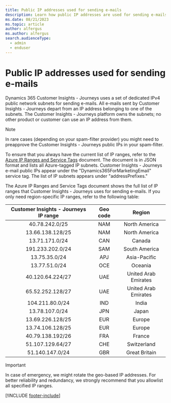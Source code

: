 ```yaml
---
title: Public IP addresses used for sending e-mails 
description: Learn how public IP addresses are used for sending e-mails in Dynamics 365 Customer Insights - Journeys.
ms.date: 08/21/2023
ms.topic: article
author: alfergus
ms.author: alfergus
search.audienceType: 
  - admin
  - enduser
---
```


# Public IP addresses used for sending e-mails

Dynamics 365 Customer Insights - Journeys uses a set of dedicated IPv4 public network subnets for sending e-mails. All e-mails sent by Customer Insights - Journeys depart from an IP address belonging to one of the subnets. The Customer Insights - Journeys platform owns the subnets; no other product or customer can use an IP address from them.

> [!NOTE]
> In rare cases (depending on your spam-filter provider) you might need to preapprove the Customer Insights - Journeys public IPs in your spam-filter.

To ensure that you always have the current list of IP ranges, refer to the [Azure IP Ranges and Service Tags](https://www.microsoft.com/en-us/download/details.aspx?id=56519) document. The document is in JSON format and lists all Azure-tagged IP subnets. Customer Insights - Journeys e-mail public IPs appear under the "Dynamics365ForMarketingEmail" service tag. The list of IP subnets appears under "addressPrefixes."

The Azure IP Ranges and Service Tags document shows the full list of IP ranges that Customer Insights - Journeys uses for sending e-mails. If you only need region-specific IP ranges, refer to the following table:

| Customer Insights - Journeys IP range | Geo code |        Region        |
|:-----------------------:|:--------:|:--------------------:|
|      40.78.242.0/25     |    NAM   |     North America    |
|     13.66.138.128/25    |    NAM   |     North America    |
|      13.71.171.0/24     |    CAN   |        Canada        |
|     191.233.202.0/24    |    SAM   |     South America    |
|      13.75.35.0/24      |    APJ   |     Asia-Pacific     |
|      13.77.51.0/24      |    OCE   |        Oceania       |
|     40.120.64.224/27    |    UAE   | United Arab Emirates |
|     65.52.252.128/27    |    UAE   | United Arab Emirates |
|     104.211.80.0/24     |    IND   |         India        |
|      13.78.107.0/24     |    JPN   |         Japan        |
|     13.69.226.128/25    |    EUR   |        Europe        |
|     13.74.106.128/25    |    EUR   |        Europe        |
|     40.79.138.192/26    |    FRA   |        France        |
|     51.107.129.64/27    |    CHE   |      Switzerland     |
|     51.140.147.0/24     |    GBR   |     Great Britain    |

> [!IMPORTANT]
> In case of emergency, we might rotate the geo-based IP addresses. For better reliability and redundancy, we strongly recommend that you allowlist all specified IP ranges.

[!INCLUDE [footer-include](./includes/footer-banner.md)]
